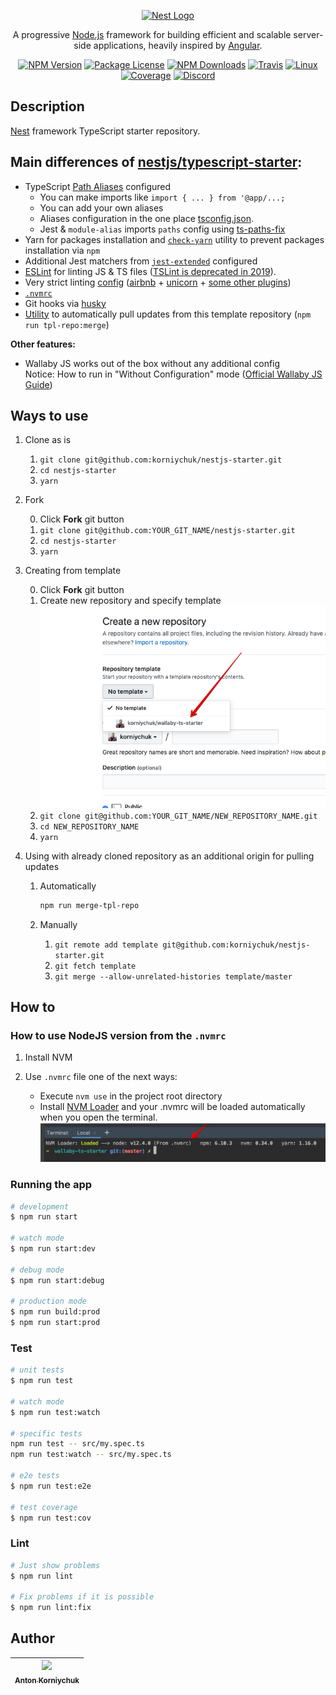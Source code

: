 <p align="center">
  <a href="http://nestjs.com/" target="blank"><img src="https://nestjs.com/img/logo_text.svg" width="320" alt="Nest Logo" /></a>
</p>

[travis-image]: https://api.travis-ci.org/nestjs/nest.svg?branch=master
[travis-url]: https://travis-ci.org/nestjs/nest
[linux-image]: https://img.shields.io/travis/nestjs/nest/master.svg?label=linux
[linux-url]: https://travis-ci.org/nestjs/nest
  
  <p align="center">A progressive <a href="http://nodejs.org" target="blank">Node.js</a> framework for building efficient and scalable server-side applications, heavily inspired by <a href="https://angular.io" target="blank">Angular</a>.</p>
    <p align="center">
<a href="https://www.npmjs.com/~nestjscore"><img src="https://img.shields.io/npm/v/@nestjs/core.svg" alt="NPM Version" /></a>
<a href="https://www.npmjs.com/~nestjscore"><img src="https://img.shields.io/npm/l/@nestjs/core.svg" alt="Package License" /></a>
<a href="https://www.npmjs.com/~nestjscore"><img src="https://img.shields.io/npm/dm/@nestjs/core.svg" alt="NPM Downloads" /></a>
<a href="https://travis-ci.org/nestjs/nest"><img src="https://api.travis-ci.org/nestjs/nest.svg?branch=master" alt="Travis" /></a>
<a href="https://travis-ci.org/nestjs/nest"><img src="https://img.shields.io/travis/nestjs/nest/master.svg?label=linux" alt="Linux" /></a>
<a href="https://coveralls.io/github/nestjs/nest?branch=master"><img src="https://coveralls.io/repos/github/nestjs/nest/badge.svg?branch=master#5" alt="Coverage" /></a>
<a href="https://discord.gg/G7Qnnhy" target="_blank"><img src="https://img.shields.io/badge/discord-online-brightgreen.svg" alt="Discord"/></a>
</p>

## Description

[Nest](https://github.com/nestjs/nest) framework TypeScript starter repository.

## Main differences of [nestjs/typescript-starter](https://github.com/nestjs/typescript-starter):

* TypeScript [Path Aliases](/tsconfig.json#L29) configured
  * You can make imports like `import { ... } from '@app/...;`
  * You can add your own aliases
  * Aliases configuration in the one place [tsconfig.json](tsconfig.json#L29).
  * Jest & `module-alias` imports `paths` config using [ts-paths-fix](/src/ts-paths-fix-apply.ts)
* Yarn for packages installation and [`check-yarn`](/tools/check-yarn.js) utility to prevent packages installation via `npm`
* Additional Jest matchers from [`jest-extended`](https://github.com/jest-community/jest-extended) configured
* [ESLint](https://eslint.org) for linting JS & TS files ([TSLint is deprecated in 2019](https://github.com/palantir/tslint#tslint)).
* Very strict linting [config](/src/.eslintrc.js) ([airbnb](https://www.npmjs.com/package/eslint-config-airbnb-base) + [unicorn](https://www.npmjs.com/package/eslint-plugin-unicorn) + [some other plugins](/src/.eslintrc.js#L11))
* [`.nvmrc`](https://github.com/nvm-sh/nvm#nvmrc)
* Git hooks via [husky](https://www.npmjs.com/package/husky)
* [Utility](/tools/merge-with-repository-template.sh) to automatically pull updates from this template repository (`npm run tpl-repo:merge`)

**Other features:**

* Wallaby JS works out of the box without any additional config  
  Notice: How to run in "Without Configuration" mode ([Official Wallaby JS Guide](https://wallabyjs.com/docs/intro/config.html#automatic-configuration))

## Ways to use

1. Clone as is

    1. `git clone git@github.com:korniychuk/nestjs-starter.git`
    2. `cd nestjs-starter`
    3. `yarn`
2. Fork

    0. Click **Fork** git button
    1. `git clone git@github.com:YOUR_GIT_NAME/nestjs-starter.git`
    2. `cd nestjs-starter`
    3. `yarn`
3. Creating from template

    0. Click **Fork** git button
    1. Create new repository and specify template ![template](readme/readme.git-create-from-template.png)
    1. `git clone git@github.com:YOUR_GIT_NAME/NEW_REPOSITORY_NAME.git`
    2. `cd NEW_REPOSITORY_NAME`
    3. `yarn`
4. Using with already cloned repository as an additional origin for pulling updates

    1. Automatically
    
       ```bash
       npm run merge-tpl-repo
       ```
    
    2. Manually

        1. `git remote add template git@github.com:korniychuk/nestjs-starter.git`
        2. `git fetch template`
        3. `git merge --allow-unrelated-histories template/master`

## How to

### How to use NodeJS version from the `.nvmrc`

1. Install NVM
2. Use `.nvmrc` file one of the next ways:

    * Execute `nvm use` in the project root directory
    * Install [NVM Loader](https://github.com/korniychuk/ankor-shell) and your .nvmrc will be loaded automatically when you open the terminal.
      ![NVM Loader demo](readme/readme.nvm-loader.png)
      
### Running the app

```bash
# development
$ npm run start

# watch mode
$ npm run start:dev

# debug mode
$ npm run start:debug

# production mode
$ npm run build:prod
$ npm run start:prod
```

### Test

```bash
# unit tests
$ npm run test

# watch mode
$ npm run test:watch

# specific tests
npm run test -- src/my.spec.ts
npm run test:watch -- src/my.spec.ts

# e2e tests
$ npm run test:e2e

# test coverage
$ npm run test:cov
```

### Lint

```bash
# Just show problems
$ npm run lint

# Fix problems if it is possible
$ npm run lint:fix
```

## Author

| [<img src="https://www.korniychuk.pro/avatar.jpg" width="100px;"/><br /><sub>Anton Korniychuk</sub>](https://korniychuk.pro) |
| :---: |
